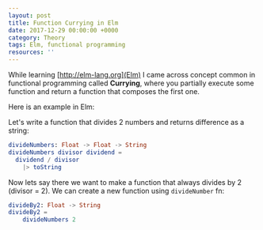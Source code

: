 ```yaml
---
layout: post
title: Function Currying in Elm
date: 2017-12-29 00:00:00 +0000
category: Theory
tags: Elm, functional programming
resources: ''
---
```

While learning [http://elm-lang.org](Elm) I came across concept common in functional programming called __Currying__, where you partially execute some function and return a function that composes the first one.

Here is an example in Elm:

Let's write  a function that divides 2 numbers and returns difference as a string:
```elm 
divideNumbers: Float -> Float -> String
divideNumbers divisor dividend = 
  dividend / divisor
  	|> toString
```
Now lets say there we want to make a function that always divides by 2 (divisor = 2). We can create a new function using `divideNumber` fn:
```elm
divideBy2: Float -> String
divideBy2 =
	divideNumbers 2
```